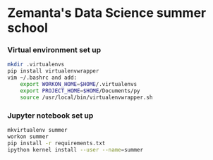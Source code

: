 # Zemanta's Data Science summer school

### Virtual environment set up
```bash
mkdir .virtualenvs
pip install virtualenvwrapper
vim ~/.bashrc and add:
    export WORKON_HOME=$HOME/.virtualenvs
    export PROJECT_HOME=$HOME/Documents/py
    source /usr/local/bin/virtualenvwrapper.sh
```

### Jupyter notebook set up
```bash
mkvirtualenv summer
workon summer
pip install -r requirements.txt
ipython kernel install --user --name=summer
```
